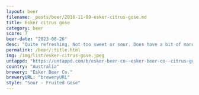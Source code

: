 ```yaml
---
layout: beer
filename: _posts/beer/2016-11-09-esker-citrus-gose.md
title: Esker citrus gose
category: beer
score: 7
beer-date: "2023-08-26"
desc: "Quite refreshing. Not too sweet or sour. Does have a bit of mandarin coming through. A little bit too harsh"
permalink: /beer/:title.html
img: /img/list/esker-citrus-gose.jpeg
untappd: "https://untappd.com/b/esker-beer-co--esker-beer-co--citrus-gose/5061259"
country: "Australia"
brewery: "Esker Beer Co."
breweryURL: "breweryURL"
style: "Sour - Fruited Gose"
---
```

